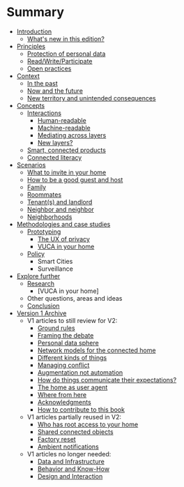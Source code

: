 # Summary

* [Introduction](README.md)
   * [What's new in this edition?](introductionv2.md)
* [Principles](principles.md)
   * [Protection of personal data](protection_of_personal_data.md)
   * [Read/Write/Participate](readwriteparticipate.md)
   * [Open practices](open_practices.md)
* [Context](context.md)
   * [In the past](in_the_past.md)
   * [Now and the future](now_and_the_future.md)
   * [New territory and unintended consequences](new_territory_and_unintended_consequences.md)
* [Concepts](concepts.md)
   * [Interactions](interactions.md)
       * [Human-readable](human-readable.md)
       * [Machine-readable](machine-readable.md)
       * [Mediating across layers](mediating_across_layers.md)
       * [New layers?](new_layers.md)
   * [Smart, connected products](smart,_connected_products.md)
   * [Connected literacy](connected_literacy.md)
* [Scenarios](scenarios.md)
   * [What to invite in your home](what_to_invite_in_your_home.md)
   * [How to be a good guest and host](how_to_be_a_good_guest_and_host.md)
   * [Family](family.md)
   * [Roommates](roommates.md)
   * [Tenant(s) and landlord](tenants_and_landlord.md)
   * [Neighbor and neighbor](neighbor_and_neighbor.md)
   * [Neighborhoods](neighborhoods.md)
* [Methodologies and case studies](methodologies_and_case_studies.md)
   * [Prototyping](prototyping.md)
       * [The UX of privacy](ux_of_privacy.md)
       * [VUCA in your home](vuca_in_your_home.md)
   * [Policy](policy.md)
       * Smart Cities
       * Surveillance
* [Explore further](explore_further.md)
   * [Research](research.md)
       * [VUCA in your home]
   * Other questions, areas and ideas
   * [Conclusion](conclusion.md)
* [Version 1 Archive](version1_archive.md)
   * V1 articles to still review for V2:
       * [Ground rules](ground_rules.md)
       * [Framing the debate](framing_the_debate.md)
       * [Personal data sphere](personal_data_sphere.md)
       * [Network models for the connected home](network_models_for_the_connected_home.md)
       * [Different kinds of things](different_kinds_of_things.md)
       * [Managing conflict](managing_conflict.md)
       * [Augmentation not automation](augmentation_not_automation.md)
       * [How do things communicate their expectations?](how_do_things_communicate_their_expectations.md)
       * [The home as user agent](the_home_as_user_agent.md)
       * [Where from here](where_from_here.md)
       * [Acknowledgments](acknowledgments.md)
       * [How to contribute to this book](how_to_contribute_to_this_book.md)
   * V1 articles partially reused in V2:
       * [Who has root access to your home](who_has_root_access_to_your_home.md)
       * [Shared connected objects](shared_connected_objects.md)
       * [Factory reset](factory_reset.md)
       * [Ambient notifications](ambient_notifications.md)
   * V1 articles no longer needed:
       * [Data and Infrastructure](data_and_infrastructure.md)
       * [Behavior and Know-How](behavior_and_know-how.md)
       * [Design and Interaction](design_and_interaction.md)

